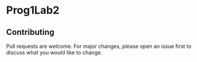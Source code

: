 # Prog1Lab2

## Contributing 
Pull requests are welcome. For major changes, please open an issue first to discuss what you would like to change.
